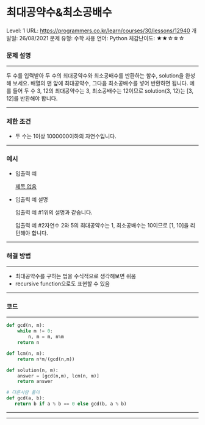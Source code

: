 # 최대공약수&최소공배수

Level: 1
URL: https://programmers.co.kr/learn/courses/30/lessons/12940
개발일: 26/08/2021
문제 유형: 수학
사용 언어: Python
체감난이도: ★★☆☆☆

### 문제 설명

---

두 수를 입력받아 두 수의 최대공약수와 최소공배수를 반환하는 함수, solution을 완성해 보세요. 배열의 맨 앞에 최대공약수, 그다음 최소공배수를 넣어 반환하면 됩니다. 예를 들어 두 수 3, 12의 최대공약수는 3, 최소공배수는 12이므로 solution(3, 12)는 [3, 12]를 반환해야 합니다.

---

### 제한 조건

- 두 수는 1이상 1000000이하의 자연수입니다.

---

### 예시

- 입출력 예

    [제목 없음](%E1%84%8E%E1%85%AC%E1%84%83%E1%85%A2%E1%84%80%E1%85%A9%E1%86%BC%E1%84%8B%E1%85%A3%E1%86%A8%E1%84%89%E1%85%AE&%E1%84%8E%E1%85%AC%E1%84%89%E1%85%A9%E1%84%80%E1%85%A9%E1%86%BC%E1%84%87%E1%85%A2%E1%84%89%E1%85%AE%206e4f2d382cfb4e9d93e2c785413a14e9/%E1%84%8C%E1%85%A6%E1%84%86%E1%85%A9%E1%86%A8%20%E1%84%8B%E1%85%A5%E1%86%B9%E1%84%82%E1%85%B3%E1%86%AB%20%E1%84%83%E1%85%A6%E1%84%8B%E1%85%B5%E1%84%90%E1%85%A5%E1%84%87%E1%85%A6%E1%84%8B%E1%85%B5%E1%84%89%E1%85%B3%20b8ee2da5500b41f7a4042774c9c2bd03.csv)

- 입출력 예 설명

    입출력 예 #1위의 설명과 같습니다.

    입출력 예 #2자연수 2와 5의 최대공약수는 1, 최소공배수는 10이므로 [1, 10]을 리턴해야 합니다.

---

### 해결 방법

---

- 최대공약수를 구하는 법을 수식적으로 생각해보면 쉬움
- recursive function으로도 표현할 수 있음

---

### 코드

---

```python
def gcd(n, m):
    while m != 0:
        n, m = m, n%m
    return n

def lcm(n, m):
    return n*m/(gcd(n,m))

def solution(n, m):
    answer = [gcd(n,m), lcm(n, m)]
    return answer
```

```python
# 다른사람 풀이
def gcd(a, b):
   return b if a % b == 0 else gcd(b, a % b)
```

---

---